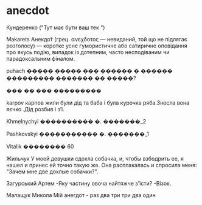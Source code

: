 # anecdot

Кундеренко  ("Тут має бути ваш тек  ")

Makarets
Анекдо́т (грец. ανεχδοτος — невиданий, той що не підлягає розголосу) — 
коротке усне гумористичне або сатиричне оповідання про якусь подію, 
випадок із дотепним, часто несподіваним чи парадоксальним фіналом.

puhach
����� �����
��� ������ � ������ ��������� ������� �� �����?

��� �� ��� ���������

karpov
карпов 
жили були дід та баба і була курочка ряба.Знесла вона яєчко .Дід розбив і з’ї.

Khmelnychyi
���������� �.  �������_2

Pashkovskyi
����������� �. �������_1 

Vitalik
�������� 60

Жильчук
У моей девушки сдохла собачка, и,
чтобы взбодрить ее, я нашел и 
принес ей точно такую же. 
Она расплакалась и спросила меня:
"Зачем мне две дохлые собачки?".

Загурський Артем
-Яку частину овоча найтяжче з'їсти?
-Візок.

Малащук Микола 
Мій анегдот - раз два три три два один

